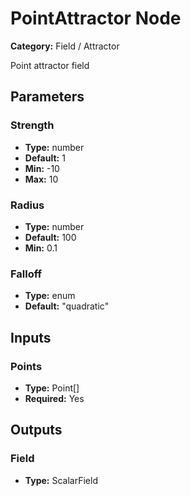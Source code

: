 
# PointAttractor Node

**Category:** Field / Attractor

Point attractor field

## Parameters


### Strength
- **Type:** number
- **Default:** 1
- **Min:** -10
- **Max:** 10



### Radius
- **Type:** number
- **Default:** 100
- **Min:** 0.1




### Falloff
- **Type:** enum
- **Default:** "quadratic"





## Inputs


### Points
- **Type:** Point[]
- **Required:** Yes



## Outputs


### Field
- **Type:** ScalarField




